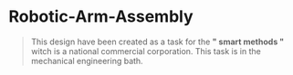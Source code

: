 # Robotic-Arm-Assembly

> This design have been created as a task for the **" smart methods "** witch is a national commercial corporation. This task is in the mechanical engineering bath.
